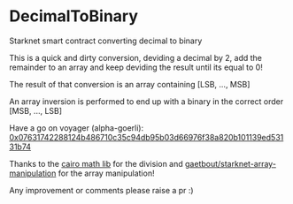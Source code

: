 # DecimalToBinary
Starknet smart contract converting decimal to binary

This is a quick and dirty conversion, deviding a decimal by 2, add the remainder to an array and keep deviding the result until its equal to 0!

The result of that conversion is an array containing [LSB, ..., MSB]

An array inversion is performed to end up with a binary in the correct order [MSB, ..., LSB]

Have a go on voyager (alpha-goerli): 
[0x07631742288124b486710c35c94db95b03d66976f38a820b101139ed53131b74](https://goerli.voyager.online/contract/0x07631742288124b486710c35c94db95b03d66976f38a820b101139ed53131b74#readContract)

Thanks to the [cairo math lib](https://github.com/starkware-libs/cairo-lang) for the division and [gaetbout/starknet-array-manipulation](https://github.com/gaetbout/starknet-array-manipulation) for the array manipulation!


Any improvement or comments please raise a pr :)

